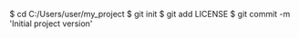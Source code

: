 $ cd C:/Users/user/my_project
$ git init
$ git add LICENSE
$ git commit -m 'Initial project version'
